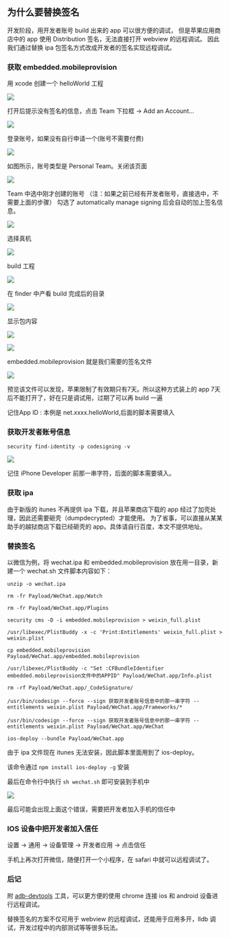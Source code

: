 ## 为什么要替换签名
开发阶段，用开发者账号 build 出来的 app 可以很方便的调试，
但是苹果应用商店中的 app 使用 Distribution 签名，无法直接打开 webview 的远程调试。
因此我们通过替换 ipa 包签名方式改成开发者的签名实现远程调试。

### 获取 embedded.mobileprovision
用 xcode 创建一个 helloWorld 工程

![](h1.png)

打开后提示没有签名的信息，点击 Team 下拉框 -> Add an Account...

![](h2.png)

登录账号，如果没有自行申请一个(账号不需要付费)

![](h3.png)


如图所示，账号类型是 Personal Team。关闭该页面

![](h4.png)


Team 中选中刚才创建的账号 （注：如果之前已经有开发者账号，直接选中，不需要上面的步骤）
勾选了 automatically manage signing 后会自动的加上签名信息。

![](h5.png)

选择真机

![](h6.png)

build 工程

![](h7.png)

在 finder 中产看 build 完成后的目录

![](h8.png)

显示包内容

![](h9.png)

![](h10.png)

embedded.mobileprovision 就是我们需要的签名文件

![](h11.png)

预览该文件可以发现，苹果限制了有效期只有7天。所以这种方式装上的 app 7天后不能打开了，好在只是调试用，过期了可以再 build 一遍

记住App ID : 本例是 net.xxxx.helloWorld,后面的脚本需要填入

### 获取开发者账号信息
```
security find-identity -p codesigning -v
```
![](h12.png)

记住 iPhone Developer 前那一串字符，后面的脚本需要填入。

### 获取 ipa
由于新版的 itunes 不再提供 ipa 下载，并且苹果商店下载的 app 经过了加壳处理，因此还需要砸壳（dumpdecrypted）才能使用。
为了省事，可以直接从某某助手的越狱商店下载已经砸壳的 app。具体请自行百度，本文不提供地址。



### 替换签名
以微信为例，将 wechat.ipa 和 embedded.mobileprovision 放在用一目录，新建一个 wechat.sh 文件脚本内容如下：

```shell
unzip -o wechat.ipa

rm -fr Payload/WeChat.app/Watch

rm -fr Payload/WeChat.app/Plugins

security cms -D -i embedded.mobileprovision > weixin_full.plist

/usr/libexec/PlistBuddy -x -c 'Print:Entitlements' weixin_full.plist > weixin.plist

cp embedded.mobileprovision Payload/WeChat.app/embedded.mobileprovision

/usr/libexec/PlistBuddy -c "Set :CFBundleIdentifier embedded.mobileprovision文件中的APPID" Payload/WeChat.app/Info.plist 

rm -rf Payload/WeChat.app/_CodeSignature/

/usr/bin/codesign --force --sign 获取开发者账号信息中的那一串字符 --entitlements weixin.plist Payload/WeChat.app/Frameworks/*

/usr/bin/codesign --force --sign 获取开发者账号信息中的那一串字符 --entitlements weixin.plist Payload/WeChat.app/WeChat								 

ios-deploy --bundle Payload/WeChat.app

```
由于 ipa 文件现在 itunes 无法安装，因此脚本里面用到了 ios-deploy。

该命令通过 ```npm install ios-deploy -g``` 安装

最后在命令行中执行 ```sh wechat.sh``` 即可安装到手机中

![](h13.png)

最后可能会出现上面这个错误，需要把开发者加入手机的信任中

### IOS 设备中把开发者加入信任
设置 -> 通用 -> 设备管理 -> 开发者应用 -> 点击信任

手机上再次打开微信，随便打开一个小程序，在 safari 中就可以远程调试了。



### 后记
附 [adb-devtools](https://www.npmjs.com/package/adb-devtools) 工具，可以更方便的使用 chrome 连接 ios 和 android 设备进行远程调试。

替换签名的方案不仅可用于 webview 的远程调试，还能用于应用多开，lldb 调试，开发过程中的内部测试等等很多玩法。